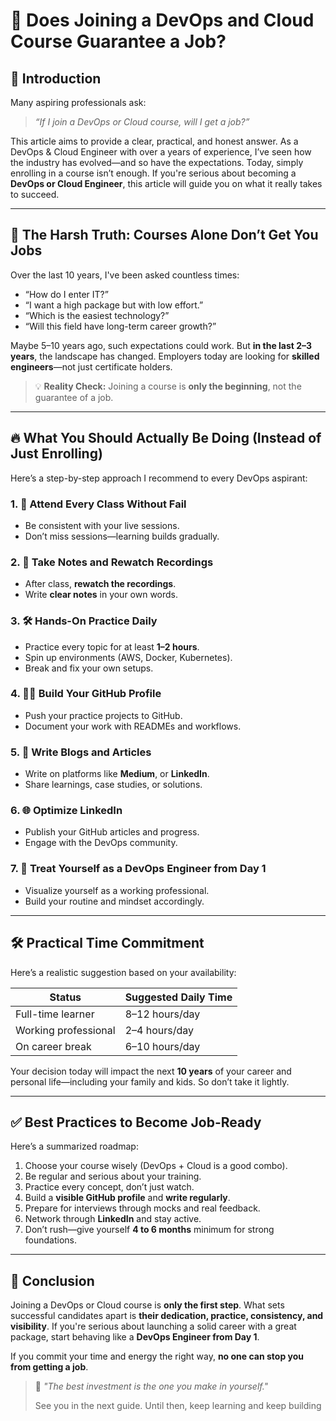 # 🚀 Does Joining a DevOps and Cloud Course Guarantee a Job?

## 🌟 Introduction

Many aspiring professionals ask:

> *“If I join a DevOps or Cloud course, will I get a job?”*

This article aims to provide a clear, practical, and honest answer. As a DevOps & Cloud Engineer with over a years of experience, I’ve seen how the industry has evolved—and so have the expectations. Today, simply enrolling in a course isn’t enough. If you're serious about becoming a **DevOps or Cloud Engineer**, this article will guide you on what it really takes to succeed.

---

## 📌 The Harsh Truth: Courses Alone Don’t Get You Jobs

Over the last 10 years, I've been asked countless times:

* “How do I enter IT?”
* “I want a high package but with low effort.”
* “Which is the easiest technology?”
* “Will this field have long-term career growth?”

Maybe 5–10 years ago, such expectations could work. But **in the last 2–3 years**, the landscape has changed. Employers today are looking for **skilled engineers**—not just certificate holders.

> 💡 **Reality Check:**
> Joining a course is **only the beginning**, not the guarantee of a job.

---

## 🔥 What You Should Actually Be Doing (Instead of Just Enrolling)

Here’s a step-by-step approach I recommend to every DevOps aspirant:

### 1. 🧠 Attend Every Class Without Fail

* Be consistent with your live sessions.
* Don’t miss sessions—learning builds gradually.

### 2. 📝 Take Notes and Rewatch Recordings

* After class, **rewatch the recordings**.
* Write **clear notes** in your own words.

### 3. 🛠️ Hands-On Practice Daily

* Practice every topic for at least **1–2 hours**.
* Spin up environments (AWS, Docker, Kubernetes).
* Break and fix your own setups.

### 4. 🧑‍💻 Build Your GitHub Profile

* Push your practice projects to GitHub.
* Document your work with READMEs and workflows.

### 5. 📰 Write Blogs and Articles

* Write on platforms like **Medium**, or **LinkedIn**.
* Share learnings, case studies, or solutions.

### 6. 🌐 Optimize LinkedIn

* Publish your GitHub articles and progress.
* Engage with the DevOps community.

### 7. 🎯 Treat Yourself as a DevOps Engineer from Day 1

* Visualize yourself as a working professional.
* Build your routine and mindset accordingly.

---

## 🛠️ Practical Time Commitment

Here’s a realistic suggestion based on your availability:

| Status               | Suggested Daily Time |
| -------------------- | -------------------- |
| Full-time learner    | 8–12 hours/day       |
| Working professional | 2–4 hours/day        |
| On career break      | 6–10 hours/day       |

Your decision today will impact the next **10 years** of your career and personal life—including your family and kids. So don’t take it lightly.

---

## ✅ Best Practices to Become Job-Ready

Here’s a summarized roadmap:

1. Choose your course wisely (DevOps + Cloud is a good combo).
2. Be regular and serious about your training.
3. Practice every concept, don’t just watch.
4. Build a **visible GitHub profile** and **write regularly**.
5. Prepare for interviews through mocks and real feedback.
6. Network through **LinkedIn** and stay active.
7. Don’t rush—give yourself **4 to 6 months** minimum for strong foundations.

---

## 🎯 Conclusion

Joining a DevOps or Cloud course is **only the first step**. What sets successful candidates apart is **their dedication, practice, consistency, and visibility**. If you're serious about launching a solid career with a great package, start behaving like a **DevOps Engineer from Day 1**.

If you commit your time and energy the right way, **no one can stop you from getting a job**.

> 💬 *"The best investment is the one you make in yourself."*
>
> See you in the next guide. Until then, keep learning and keep building
